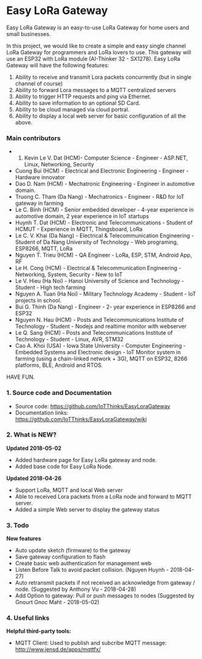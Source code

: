 # Easy LoRa Gateway
Easy LoRa Gateway is an easy-to-use LoRa Gateway for home users and small businesses.

In this project, we would like to create a simple and easy single channel LoRa Gateway for programmers and LoRa lovers to use. This gateway will use an ESP32 with LoRa module (AI-Thinker 32 - SX1278).
Easy LoRa Gateway will have the following features:
1. Ability to receive and transmit Lora packets concurrently (but in single channel of course)
2. Ability to forward Lora messages to a MQTT centralized servers
3. Ability to trigger HTTP requests and ping via Ethernet.
4. Ability to save information to an optional SD Card.
5. Ability to be cloud managed via cloud portral.
6. Ability to display a local web server for basic configuration of all the above.

### Main contributors
* 1. Kevin Le V. Dat (HCM)- Computer Science - Engineer - ASP.NET, Linux, Networking, Security
* Cuong Bui (HCM) - Electrical and Electronic Engineering - Engineer - Hardware innovator
* Dao D. Nam (HCM) - Mechatronic Engineering - Engineer in automotive domain.
* Truong C. Tham (Da Nang) - Mechatronics - Engineer - R&D for IoT gateway in farming
* Le C. Binh (HCM) - Senior embedded developer - 4-year experience in automotive domain, 2 year experience in IoT startups
* Huynh T. Dat (HCM) -  Electronic and Telecommunications - Student of HCMUT - Experience in MQTT, Thingsboard, LoRa
* Le C. V. Khai (Da Nang) - Electrical & Telecommunication Engineering - Student of Da Nang University of Technology - Web programing, ESP8266, MQTT, LoRa
* Nguyen T. Trieu (HCM) - QA Engineer - LoRa, ESP, STM, Android App, RF
* Le H. Cong (HCM) - Electrical & Telecommunication Engineering - Networking, System, Security - New to IoT
* Le V. Hieu (Ha Noi) - Hanoi University of Science and Technology - Student - High tech farming
* Nguyen A. Tuan (Ha Noi) -  Military Technology Academy - Student - IoT projects in school.
* Bui G. Thinh (Da Nang) - Engineer - 2- year experience in ESP8266 and ESP32
* Nguyen N. Hau (HCM) - Posts and Telecommunications Institute of Technology - Student - Nodejs and realtime monitor with webserver
* Le Q. Sang (HCM) - Posts and Telecommunications Institute of Technology - Student - Linux, AVR, STM32
* Cao A. Khoi (USA) - Iowa State University - Computer Engineering - Embedded Systems and Electronic design - IoT Monitor system in farming (using a chain-linked network + 3G), MQTT on ESP32, 8266 platforms, BLE, Android and RTOS.

HAVE FUN.

### 1. Source code and Documentation
- Source code: https://github.com/IoTThinks/EasyLoraGateway
- Documentation links: https://github.com/IoTThinks/EasyLoraGateway/wiki

### 2. What is NEW?
<b>Updated 2018-05-02</b>
- Added hardware page for Easy LoRa gateway and node.
- Added base code for Easy LoRa Node.

<b>Updated 2018-04-26</b>
- Support LoRa, MQTT and local Web server
- Able to received Lora packets from a LoRa node and forward to MQTT server.
- Added a simple Web server to display the gateway status

### 3. Todo
<b>New features</b>
- Auto update sketch (firmware) to the gateway
- Save gateway configuration to flash
- Create basic web authentication for management web
- Listen Before Talk to avoid packet collision. (Nguyen Huynh - 2018-04-27)
- Auto retransmit packets if not received an acknowledge from gateway / node. (Suggested by Anthony Vu - 2018-04-28)
- Add Option to gateway: Pull or push messages to nodes (Suggested by Gnourt Gnoc Maht - 2018-05-02)

 ### 4. Useful links
<b>Helpful third-party tools:</b>
- MQTT Client: Used to publish and subcribe MQTT message: http://www.jensd.de/apps/mqttfx/
